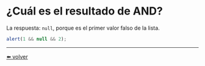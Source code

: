 # ¿Cuál es el resultado de AND?

La respuesta: `null`, porque es el primer valor falso de la lista.

````js
alert(1 && null && 2);
````


---
[⬅️ volver](https://github.com/VictorHugoAguilar/javascript-interview-questions-explained/blob/main/theory/first-steps/11_logical-operators/readme.md#cual-es-el-resultado-de-and)
